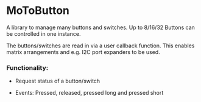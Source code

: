 # MoToButton
 
A library to manage many buttons and switches. Up to 8/16/32 Buttons can be controlled in one instance.

The buttons/switches are read in via a user callback function. This enables matrix arrangements and e.g. I2C port expanders to be used.

### Functionality:

- Request status of a button/switch

- Events: Pressed, released, pressed long and pressed short

